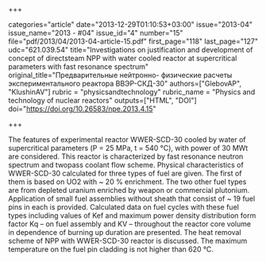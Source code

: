 +++

categories="article"
date="2013-12-29T01:10:53+03:00"
issue="2013-04"
issue_name="2013 - #04"
issue_id="4"
number="15"
file="pdf/2013/04/2013-04-article-15.pdf"
first_page="118"
last_page="127"
udc="621.039.54"
title="Investigations on justification and development of concept of directsteam NPP with water cooled
reactor at supercritical parameters with fast resonance spectrum"
original_title="Предварительные нейтронно- физические расчеты экспериментального реактора ВВЭР-СКД-30"
authors=["GlebovAP", "KlushinAV"]
rubric = "physicsandtechnology"
rubric_name = "Physics and technology of nuclear reactors"
outputs=["HTML", "DOI"]
doi="https://doi.org/10.26583/npe.2013.4.15"

+++

The features of experimental reactor WWER-SCD-30 cooled by water of supercritical parameters (Р = 25 МPа, t = 540 °С), with power of 30 MWt are considered. This reactor is characterized by fast resonance neutron spectrum and twopass coolant flow scheme. Physical characteristics of WWER-SCD-30 calculated for three types of fuel are given. The first of them is based on UO2 with ~ 20 % enrichment. The two other fuel types are from depleted uranium enriched by weapon or commercial plutonium. Application of small fuel assemblies without sheath that consist of ~ 19 fuel pins in each is provided. Calculated data on fuel cycles with these fuel types including values of Kef and maximum power density distribution form factor Kq – on fuel assembly and KV – throughout the reactor core volume in dependence of burning up duration are presented. The heat removal scheme of NPP with WWER-SCD-30 reactor is discussed. The maximum temperature on the fuel pin cladding is not higher than 620 °С.